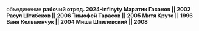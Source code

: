 объединение <b>рабочий отряд<b>.
2024-infinyty
<b>Маратик Гасанов<b> || 2002
<b>Расул Штибеков<b> || 2006
<b>Тимофей Тарасов<b> || 2005
<b>Митя Круто<b> || 1996
<b>Ваня Кельменчук<b> || 2004
<b>Миша Шпилевский<b> || 2008

